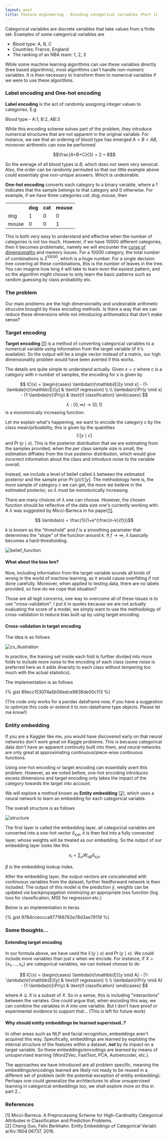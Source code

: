 ```yaml
---
layout: post
title: Feature engineering - Encoding categorical variables (Part 1)
---
```


Categorical variables are discrete variables that take values from a finite set. Examples of some categorical variables are 

<ul>
	<li> Blood type: A, B, C</li>
	<li> Countries: France, England </li>
	<li> The ranking of an NBA team: 1, 2, 3 </li>
</ul>

While some machine learning algorithms can use these variables directly (tree based algorithms), most algorithms can't handle non-numeric variables. It is then necessary to transform them to numerical variables if we were to use these algorithms. 

### Label encoding and One-hot encoding

**Label encoding** is the act of randomly assigning integer values to categories. E.g

Blood type - A:1, B:2, AB:3

While this encoding scheme solves part of the problem, they introduce numerical structures that are not apparent in the original variable. For instance, we see that an ordering of blood type has emerged $A<B<AB$, moreover airthmetic can now be performed 

$$\frac{A+B+C}{3} = 2 = B$$

So the average of all blood types is $B$, which does not seem very sensical. Also, the order can be randomly permuted so that our little example above could essentialy give non-unique answers. Which is undesirable. 

**One-hot encoding** converts each category to a binary variable, where a 1 indicates that the sample belongs to that category and 0 otherwise. For example, if we have three categories $cat, dog, mouse$, then 
<table><tr><th></th><th>dog</th><th>cat</th><th>mouse</th></tr><tr><td>dog</td><td>1</td><td>0</td><td>0</td></tr><tr><td>mouse</td><td>0</td><td>0</td><td>1</td></tr></table>

This is both very easy to understand and effective when the number of categories is not too much. However, if we have 10000 different categories, then it becomes problematic, namely we will encounter the <a href='https://en.wikipedia.org/wiki/Curse_of_dimensionality'> curse of dimensionality </a> and memory issues. For a 10000 category, the total number of combinations is $2^{10000}$, which is a huge number. For a single decision tree covering all these combinations, this is the number of leaves in the tree. You can imagine how long it will take to learn even the easiest pattern, and so the algorithm might choose to only learn the basic patterns such as random guessing by class probability etc.

### The problem

Our main problems are the high dimensionality and undesirable arithmetic strucutre brought by these encoding methods. Is there a way that we can reduce these dimensions while not introducing arithematics that don't make sense? 

### Target encoding

**Target encoding** <a href='#1'>[1]</a> is a method of converting categorical variables to a numerical variable using information from the target variable (if it's available). So the output will be a single vector instead of a matrix, our high dimensionality problem would have been averted if this works.

The details are quite simple to understand actually. Given $x=c$ where $c$ is a category with $n$ number of samples, the encoding for $x$ is given by 

$$ IC(x) = \begin{cases} 
			\lambda(n)\mathbb{E}[y \mid x] - (1-\lambda(n))\mathbb{E}[y] & \text{if regression} \\
			\\
			\lambda(n)\Pr(y \mid x) - (1-\lambda(n))\Pr(y) & \text{if classification} 
			\end{cases}
$$

$$\lambda:[0, \infty) \rightarrow [0,1]$$ is a monotonically increasing function.

Let me explain what's happening, we want to encode the category $c$ by the class mean/prboability, this is given by the quantities $$\mathbb{E}[y \mid c]$$ and $\Pr(y \mid x)$. This is the posterior distribution that we are estimating from the samples provided, when the per class sample size is small, the estimation diffiates from the true posterior distribution, which would give incorrect information about the class and introduce noise to the variable overall.

Instead, we include a level of belief called $\lambda$ between the estimated posterior and the sample prior $\Pr(y)$/$\mathbb{E}[y]$. The methodology here is, the more sample of category $c$ we can get, the more we beileve in the estimated posterior, so $\lambda$ must be monotonically increasing.

There are many choices of $\lambda$ one can choose. However, the chosen function should be reflective of the data size one's currently working with. A $\lambda$ was suggested by Micci-Barreca in his paper<a href='#1'>[1]</a>. 

$$ \lambda(n) = \frac{1}{1+e^{\frac{n-k}{f}}}$$

$k$ is known as the "threshold" and $f$ is a smoothing parameter that determines the "slope" of the function around $k$. If $f\rightarrow \infty$, $\lambda$ basically becomes a hard-thresholding.

![belief_function](/assets/images/belief_function.jpeg)

#### What about the bias bro?

Now, including information from the target variable sounds all kinds of wrong in the world of machine learning, as it would cause overfitting if not done carefully. Moreover, when applied to testing data, there are no labels provided, so how do we cope that situation? 

Those are all legit concerns, one way to overcome all of these issues is to use "cross-validation". I put it in quotes because we are not actually evaluating the score of a model, we simply want to use the methodology of cross-validation to reduce bias built up by using target encoding. 


#### Cross-validation in target encoding
The idea is as follows

![cv_illustration](/assets/images/cv_illustration.jpg)

In practice, the training set inside each fold is further divided into more folds to include more noise to the encoding of each class (some noise is preferred here as it adds diversity to each class without tempering too much with the actual statistics). 

The implementation is as follows 

{% gist 89ecc153074a5b56edce9836de00c113 %}

(The code only works for a pandas dataframe now, if you have a suggestion to optimize this code or extend it to non-dataframe type objects. Please let me know!)


### Entity embedding

If you are a Kaggler like me, you would have discovered early on that neural networks don't work great on Kaggle problems. This is because categorical data don't have an apparent continuity built into them, and neural networks are only great at approximating continuous/piece-wise continuous functions.

Using one-hot encoding or target encoding can essentially avert this problem. However, as we noted before, one-hot encoding introduces excess dimensions and target encoding only takes the impact of the category towards the target into account. 

We will explore a method known as **Entity embedding** <a href='#2'> [2]</a>, which uses a neural network to learn an embedding for each categorical variable. 

The overall structure is as follows 

![structure](/assets/images/entity_embedding_structure.JPG)

The first layer is called the embedding layer, all categorical variables are converted into a one-hot vector $\delta_{x_i\alpha}$, it is then fed into a fully connected layer, whose weights will be treated as our embedding. So the output of our embedding layer looks like this

$$ x_i = \sum_{\alpha} W_{\alpha\beta}\delta_{x_i\alpha} $$

$\beta$ is the embedding lookup index. 

After the embedding layer, the output vectors are concatenated with continuous variables from the dataset, further feedforward network is then included. The output of this model is the prediction $\hat{y}$, weights can be updated via backpropagation minimizing an appropriate loss function (log loss for classification, MSE for regression etc.)

Below is an implementation in keras. 

{% gist 9764cceccca977168762e78d3ae79119 %}


### Some thoughts...

#### Extending target encoding

In our formula above, we have used the $\mathbb{E}(y\mid x)$ and $\Pr(y\mid x)$. We could include more variables than just $x$ when we encode. 
For instance, if $X = \{x_1, \dots, x_n\}$ are categorical variables, we can instead choose to do


$$ IC(x) = \begin{cases} 
			\lambda(n)\mathbb{E}[y \mid A] - (1-\lambda(n))\mathbb{E}[y] & \text{if regression} \\
			\\
			\lambda(n)\Pr(y \mid A) - (1-\lambda(n))\Pr(y) & \text{if classification} 
			\end{cases}
$$

where $A \subseteq X$ is a subset of $X$. So in a sense, this is including "interactions" between the variates. One could argue that, when encoding this way, we can combine the variables in $A$ into one variable. But I don't have proof or experimental evidence to support that... (This is left for future work)

#### Why should entity embeddings be learned supervised..?

In other areas such as NLP and facial recognition, embeddings aren't acquired this way. Specifically, embeddings are learned by exploting the internal structure of the features within a dataset, ***not*** by its impact on a target variable. So these embeddings/encodings are learned by means of unsupervised learning (Word2Vec, FastText, PCA, Autoencoder, etc.).

The approaches we have introduced are all problem specific, meaning the embeddings/encodings learned are likely not ready to be reused in a different set of problem (with the potential exception of entitiy embedding). Perhaps one could generalize the architectures to allow unsupervised learning in categorical embeddings too, we shall explore more on this in part 2... 


<!-- Part of the task of encoding categorical variables maximizing the resulting liklihood function $\Pr(y \mid f(c))$. In target encoding, we are maximizing the likelihood function of a binomial(multinomial) dsitribution for each category. Of course, the best estimate of $p_c$, the probability of category $c$ having a positive outcome, is given by 

$$ \tilde{p}_c = \frac{|\{y|y=1, \: x=k\}|}{|\{x| x=k\}|} $$

Note that in this encoding scheme, we have ignored all other variables at our disposal. If we were to include these information, it would be much more difficult to maximize the likelihood function. Instead, we approximate the optimal solution 

The general question of encoding a categorical variable, can be rephrased as finding a function $f:\mathbb{\Omega} \rightarrow V$ such that 

$$ f = \mathop{\arg\, \max}\limits_g \sum_{c\in C}	\Pr(y \mid g(\tilde{c}), x_1,\cdots, x_m) $$

$\tilde{c}$ is the one hot vector for category $c$, $V$ is a vector space, $\Omega$ is the sample space of the categorical variable $x$ and $x_i$ are other variables in the dataset.  -->

### References

<div id='1'>
	[1] Micci-Barreca. A Preprocessing Scheme for High-Cardinality Categorical Attributes in Classification and Prediction Problems.
</div>

<div id='2'>
	[2] Cheng Guo, Felix Berkhahn. Entity Embeddings of Categorical Variabl. arXiv:1604.06737, 2016.
</div>
